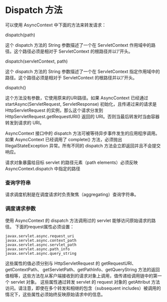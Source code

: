 Dispatch 方法
====

可以使用 AsyncContext 中下面的方法来转发请求：

dispatch(path)

这个 dispatch 方法的 String 参数描述了一个在 ServletContext 作用域中的路径。这个路径必须是相对于 ServletContext 的根路径并以’/’开头。

dispatch(servletContext, path)

这个 dispatch 方法的 String 参数描述了一个在 ServletContext 指定作用域中的路径。这个路径必须是相对于 ServletContext 的根路径并以’/’开头。

dispatch()

这个方法没有参数，它使用原来的URI路径。如果 AsyncContext 已经通过 startAsync(ServletRequest, ServletResponse) 初始化，且传递过来的请求是 HttpServletRequest 的实例，那么这个请求分发到HttpServletRequest.getRequestURI() 返回的 URI。否则当最后转发时当由容器转发到请求的 URI。

AsyncContext 接口中的 dispatch 方法可被等待异步事件发生的应用程序调用。如果 AsyncContext 已经调用了 complete() 方法，必须抛出IllegalStateException 异常。所有不同的 dispatch 方法会立即返回并且不会提交响应。

请求对象暴露给目标 servlet 的路径元素（path elements）必须反映AsyncContext.dispatch 中指定的路径

### 查询字符串

请求调度机制是在调度请求时负责聚焦（aggregating）查询字符串。

### 调度请求参数

使用 AsyncContext 的 dispatch 方法调用过的 servlet 能够访问原始请求的路径。
下面的request属性必须设置：

    javax.servlet.async.request_uri
    javax.servlet.async.context_path
    javax.servlet.async.servlet_path
    javax.servlet.async.path_info
    javax.servlet.async.query_string

这些属性的值必须分别与 HttpServletRequest 的 getRequestURI、getContextPath、 getServletPath、getPathInfo、getQueryString 方法的返回值相等，这些方法在从客户端接收到的请求对象上调用，值传递给调用链中的第一个 servlet 对象。
这些属性通过转发 servlet 的 request 对象的 getAttribut 方法访问。请注意，即使在多个转发和相继的包含（subsequent includes）被调用的情况下，这些属性必须始终反映原始请求中的信息。

